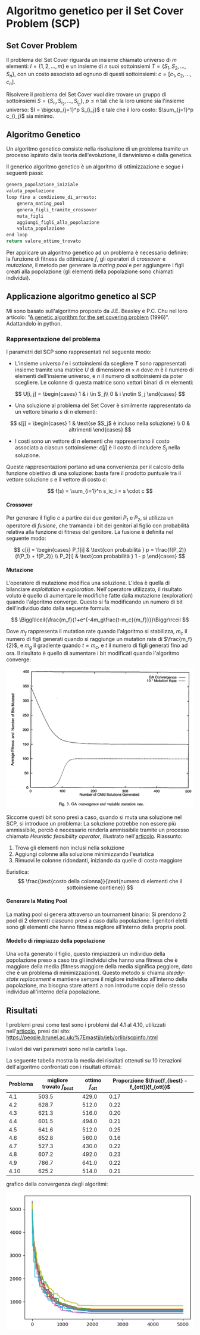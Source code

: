 # Algoritmo genetico per il Set Cover Problem (SCP)

## Set Cover Problem

Il problema del Set Cover riguarda un insieme chiamato universo di $m$ elementi: $I = \{ 1, 2, \dots, m \}$ e un insieme di $n$ suoi sottoinsiemi $T = \{ S_1, S_2, \dots, S_n \}$, con un costo associato ad ognuno di questi sottoinsiemi: $c = [c_1, c_2, \dots, c_n]$.

Risolvere il problema del Set Cover vuol dire trovare un gruppo di sottoinsiemi $S = \{ S_{i_1}, S_{i_2}, \dots, S_{i_p} \}$, $p \leq n$ tali che la loro unione sia l'insieme universo: $I = \bigcup_{j=1}^p S_{i_j}$ e tale che il loro costo: $\sum_{j=1}^p c_{i_j}$ sia minimo.

## Algoritmo Genetico

Un algoritmo genetico consiste nella risoluzione di un problema tramite un processo ispirato dalla teoria dell'evoluzione, il darwinismo e dalla genetica.

Il generico algoritmo genetico è un algoritmo di ottimizzazione e segue i seguenti passi:

```python
genera_popolazione_iniziale
valuta_popolazione
loop fino a condizione_di_arresto:
    genera_mating_pool
    genera_figli_tramite_crossover
    muta_figli
    aggiungi_figli_alla_popolazione
    valuta_popolazione
end loop
return valore_ottimo_trovato
```

Per applicare un algoritmo genetico ad un problema è necessario definire: la funzione di fitness da ottimizzare $f$, gli operatori di *crossover* e *mutazione*, il metodo per generare la *mating pool* e per aggiungere i figli creati alla popolazione (gli elementi della popolazione sono chiamati individui).

## Applicazione algoritmo genetico al SCP

Mi sono basato sull'algoritmo proposto da J.E. Beasley e P.C. Chu nel loro articolo: "[A genetic algorithm for the set covering problem](https://www.sciencedirect.com/science/article/abs/pii/037722179500159X) (1996)". Adattandolo in python.

### Rappresentazione del problema

I parametri del SCP sono rappresentati nel seguente modo:

- L'insieme universo $I$ e i sottoinsiemi da scegliere $T$ sono rappresentati insieme tramite una matrice $U$ di dimensione $m \times n$ dove $m$ è il numero di elementi dell'insieme universo, e $n$ il numero di sottoinsiemi da poter scegliere. Le colonne di questa matrice sono vettori binari di $m$ elementi:
  
$$
  U[i, j] =
\begin{cases}
1 & i \in S_j\\
0 & i \notin S_j
\end{cases}
$$
  
  

- Una soluzione al problema del Set Cover è similmente rappresentato da un vettore binario $s$ di $n$ elementi:
  
$$
  s[j] = \begin{cases}
1 & \text{se $S_j$ è incluso nella soluzione} \\
0 & altrimenti
\end{cases}
$$

- I costi sono un vettore di $n$ elementi che rappresentano il costo associato a ciascun sottoinsieme: $c[j]$ è il costo di includere $S_j$ nella soluzione.

Queste rappresentazioni portano ad una convenienza per il calcolo della funzione obiettivo di una soluzione: basta fare il prodotto puntuale tra il vettore soluzione $s$ e il vettore di costo $c$:

$$
f(s) = \sum_{i=1}^n s_ic_i = s \cdot c
$$

#### Crossover

Per generare il figlio $c$ a partire dai due genitori $P_1$ e $P_2$, si utilizza un operatore di *fusione*, che tramanda i bit dei genitori al figlio con probabilità relativa alla funzione di fitness del genitore. La fusione è definita nel seguente modo:

$$
c[i] = \begin{cases}
P_1[i] & \text{con probabilità } p = \frac{f(P_2)}{f(P_1) + f(P_2)} \\
P_2[i] & \text{con probabilità } 1 - p
\end{cases}
$$



#### Mutazione

L'operatore di mutazione modifica una soluzione. L'idea è quella di bilanciare *exploitation* e *exploration*. Nell'operatore utilizzato, il risultato voluto è quello di aumentare le modifiche fatte dalla mutazione (exploration) quando l'algoritmo converge. Questo si fa modificando un numero di bit dell'individuo dato dalla seguente formula:

$$
\Biggl\lceil{\frac{m_f}{1+e^{-4m_g\frac{t-m_c}{m_f}}}}\Biggr\rceil
$$

Dove $m_f$ rappresenta il mutation rate quando l'algoritmo si stabilizza, $m_c$ il numero di figli generati quando si raggiunge un mutation rate di $\frac{m_f}{2}$, e $m_g$ il gradiente quando $t=m_c$, e $t$ il numero di figli generati fino ad ora. Il risultato è quello di aumentare i bit modificati quando l'algoritmo converge:

![](imgs/mutation_graph.png)

Siccome questi bit sono presi a caso, quando si muta una soluzione nel SCP, si introduce un problema: La soluzione potrebbe non essere più ammissibile, perciò è necessario renderla ammissibile tramite un processo chiamato *Heuristic feasibility operator*, illustrato nell'[articolo](https://www.sciencedirect.com/science/article/abs/pii/037722179500159X). Riassunto:

1. Trova gli elementi non inclusi nella soluzione
2. Aggiungi colonne alla soluzione minimizzando l'euristica
3. Rimuovi le colonne ridondanti, iniziando da quelle di costo maggiore

Euristica:
$$
\frac{\text{costo della colonna}}{\text{numero di elementi che il sottoinsieme contiene}}
$$

#### Generare la Mating Pool

La mating pool si genera attraverso un tournament binario: Si prendono 2 pool di 2 elementi ciascuno presi a caso dalla popolazione. I genitori eletti sono gli elementi che hanno fitness migliore all'interno della propria pool.

#### Modello di rimpiazzo della popolazione

Una volta generato il figlio, questo rimpiazzerà un individuo della popolazione preso a caso tra gli individui che hanno una fitness che è maggiore della media (fitness maggiore della media significa peggiore, dato che è un problema di minimizzazione). Questo metodo si chiama *steady-state replacement* e mantiene sempre il migliore individuo all'interno della popolazione, ma bisogna stare attenti a non introdurre copie dello stesso individuo all'interno della popolazione.

## Risultati

I problemi presi come test sono i problemi dal 4.1 al 4.10, utilizzati nell'[articolo](https://www.sciencedirect.com/science/article/abs/pii/037722179500159X), presi dal sito: https://people.brunel.ac.uk/%7Emastjjb/jeb/orlib/scpinfo.html

I valori dei vari parametri sono nella cartella `logs`.

La seguente tabella mostra la media dei risultati ottenuti su 10 iterazioni dell'algoritmo confrontati con i risultati ottimali:

| Problema | migliore trovato $f_{best}$ | ottimo $f_{ott}$ | Proporzione $\frac{f_{best} - f_{ott}}{f_{ott}}$ |
| -------- | --------------------------- | ---------------- | ------------------------------------------------ |
| 4.1      | 503.5                       | 429.0            | 0.17                                             |
| 4.2      | 628.7                       | 512.0            | 0.22                                             |
| 4.3      | 621.3                       | 516.0            | 0.20                                             |
| 4.4      | 601.5                       | 494.0            | 0.21                                             |
| 4.5      | 641.6                       | 512.0            | 0.25                                             |
| 4.6      | 652.8                       | 560.0            | 0.16                                             |
| 4.7      | 527.3                       | 430.0            | 0.22                                             |
| 4.8      | 607.2                       | 492.0            | 0.23                                             |
| 4.9      | 786.7                       | 641.0            | 0.22                                             |
| 4.10     | 625.2                       | 514.0            | 0.21                                             |

grafico della convergenza degli algoritmi:

![](imgs/plot_all.png)
